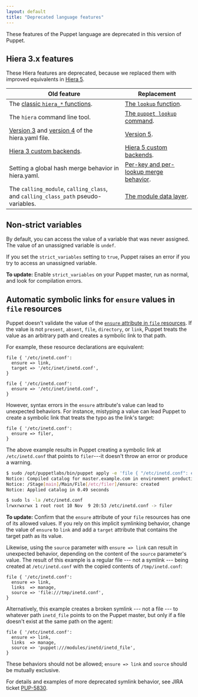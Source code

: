 ```yaml
---
layout: default
title: "Deprecated language features"
---
```


These features of the Puppet language are deprecated in this version of Puppet.

## Hiera 3.x features

[hiera_functions]: ./hiera_use_hiera_functions.html
[v3]: ./hiera_config_yaml_3.html
[v4]: ./hiera_config_yaml_4.html
[v5]: ./hiera_config_yaml_5.html
[custom_backend]: ./hiera_custom_backends.html
[merging]: ./hiera_merging.html
[lookup_function]: ./hiera_automatic.html#looking-up-data-with-hiera
[lookup_command]: ./man/lookup.html
[backend_3]: {{hiera}}/custom_backends.html

These Hiera features are deprecated, because we replaced them with improved equivalents in [Hiera 5](./hiera_intro.html).

Old feature | Replacement
------------|------------
The [classic `hiera_*` functions][hiera_functions].         | [The `lookup` function][lookup_function].
The `hiera` command line tool.                              | [The `puppet lookup` command][lookup_command].
[Version 3][v3] and [version 4][v4] of the hiera.yaml file. | [Version 5][v5].
[Hiera 3 custom backends][backend_3].                       | [Hiera 5 custom backends][custom_backend].
Setting a global hash merge behavior in hiera.yaml.         | [Per-key and per-lookup merge behavior][merging].
The `calling_module`, `calling_class`, and `calling_class_path` pseudo-variables. | [The module data layer](https://puppet.com/docs/puppet/5.5/hiera_intro.html#the-module-layer).

## Non-strict variables

By default, you can access the value of a variable that was never assigned. The value of an unassigned variable is `undef`.

If you set the `strict_variables` setting to `true`, Puppet raises an error if you try to access an unassigned variable.

**To update:** Enable `strict_variables` on your Puppet master, run as normal, and look for compilation errors.

## Automatic symbolic links for `ensure` values in `file` resources

Puppet doesn't validate the value of the [`ensure` attribute in `file` resources](./types/file.html#file-attribute-ensure). If the value is not `present`, `absent`, `file`, `directory`, or `link`, Puppet treats the value as an arbitrary path and creates a symbolic link to that path.

For example, these resource declarations are equivalent:

``` puppet
file { '/etc/inetd.conf':
  ensure => link,
  target => '/etc/inet/inetd.conf',
}

file { '/etc/inetd.conf':
  ensure => '/etc/inet/inetd.conf',
}
```

However, syntax errors in the `ensure` attribute's value can lead to unexpected behaviors. For instance, mistyping a value can lead Puppet to create a symbolic link that treats the typo as the link's target:

``` puppet
file { '/etc/inetd.conf':
  ensure => filer,
}
```

The above example results in Puppet creating a symbolic link at `/etc/inetd.conf` that points to `filer`---it doesn't throw an error or produce a warning.

``` bash
$ sudo /opt/puppetlabs/bin/puppet apply -e 'file { "/etc/inetd.conf": ensure => filer}'
Notice: Compiled catalog for master.example.com in environment production in 1.18 seconds
Notice: /Stage[main]/Main/File[/etc/filer]/ensure: created
Notice: Applied catalog in 0.49 seconds

$ sudo ls -la /etc/inetd.conf
lrwxrwxrwx 1 root root 10 Nov  9 20:53 /etc/inetd.conf -> filer
```

**To update:** Confirm that the `ensure` attribute of your `file` resources has one of its allowed values. If you rely on this implicit symlinking behavior, change the value of `ensure` to `link` and add a `target` attribute that contains the target path as its value.

Likewise, using the `source` parameter with `ensure => link` can result in unexpected behavior, depending on the content of the `source` parameter's value. The result of this example is a regular file --- not a symlink --- being created at `/etc/inetd.conf` with the copied contents of `/tmp/inetd.conf`:

``` puppet
file { '/etc/inetd.conf':
  ensure => link,
  links  => manage,
  source => 'file:///tmp/inetd.conf',
}
```

Alternatively, this example creates a broken symlink --- not a file --- to whatever path `inetd_file` points to on the Puppet master, but only if a file doesn't exist at the same path on the agent:

``` puppet
file { '/etc/inetd.conf':
  ensure => link,
  links  => manage,
  source => 'puppet:///modules/inetd/inetd_file',
}
```

These behaviors should not be allowed; `ensure => link` and `source` should be mutually exclusive.

For details and examples of more deprecated symlink behavior, see JIRA ticket [PUP-5830](https://tickets.puppetlabs.com/browse/PUP-5830).
